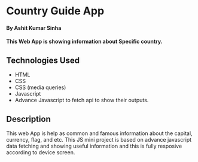 # Country Guide App

#### By Ashit Kumar Sinha

#### This Web App is showing information about Specific country.

## Technologies Used
* HTML
* CSS
* CSS (media queries)
* Javascript
* Advance Javascript to fetch api to show their outputs.

## Description
This web App is help as common and famous information about the capital, currency, flag, and etc. 
This JS mini project is based on advance javascript data fetching and showing useful information and this is fully resposive according to device screen.
